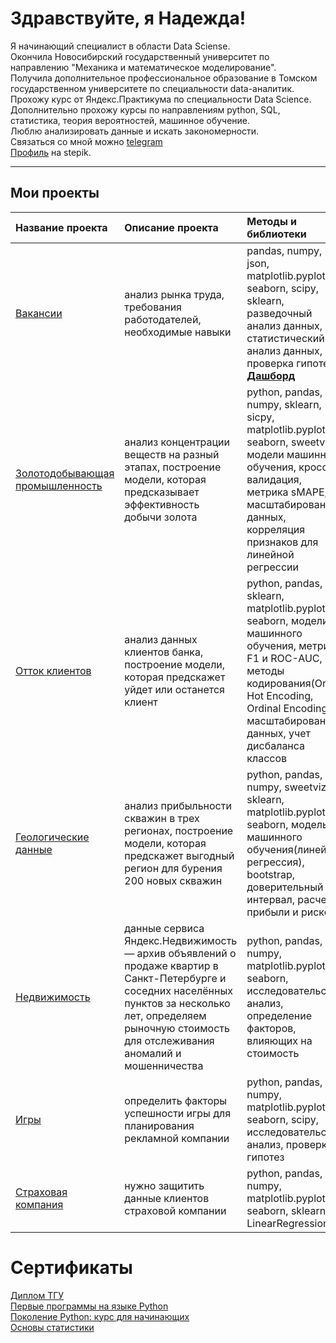 # Здравствуйте, я Надежда!  
Я начинающий специалист в области Data Sciense.  
Окончила Новосибирский государственный университет по направлению "Механика и математическое моделирование".  
Получила дополнительное профессиональное образование в Томском государственном университете по специальности data-аналитик.  
Прохожу курс от Яндекс.Практикума по специальности Data Science.  
Дополнительно прохожу курсы по направлениям python, SQL, статистика, теория вероятностей, машинное обучение.  
Люблю анализировать данные и искать закономерности.  
Связаться со мной можно [telegram](https://t.me/shift_13)  
[Профиль](https://stepik.org/users/420353521) на stepik. 

--- 
## Мои проекты  
| Название проекта | Описание проекта | Методы и библиотеки
| :--------------- | :--------------- | :----------
|[Вакансии](https://github.com/shift-13/vacancy) | анализ рынка труда, требования работодателей, необходимые навыки |pandas, numpy, json, matplotlib.pyplot, seaborn, scipy, sklearn, разведочный анализ данных, статистический анализ данных, проверка гипотез. [**Дашборд**](https://datalens.yandex/hxfdg66xx2ik8)
|[Золотодобывающая промышленность](https://github.com/shift-13/gold_mining_industry) |анализ концентрации веществ на разный этапах, построение модели, которая предсказывает эффективность добычи золота |python, pandas, numpy, sklearn, sicpy, matplotlib.pyplot, seaborn, sweetviz, модели машинного обучения, кросс-валидация, метрика sMAPE, масштабирование данных, корреляция признаков для линейной регрессии
|[Отток клиентов](https://github.com/shift-13/loss_of_customers)|анализ данных клиентов банка, построение модели, которая предскажет уйдет или останется клиент |python, pandas, sklearn, matplotlib.pyplot, seaborn, модели машинного обучения, метрики F1 и ROC-AUC, методы кодирования(One-Hot Encoding, Ordinal Encoding), масштабирование данных, учет дисбаланса классов 
|[Геологические данные](https://github.com/shift-13/geological_data)| анализ прибыльности скважин в трех регионах, построение модели, которая предскажет выгодный регион для бурения 200 новых скважин |python, pandas, numpy, sweetviz, sklearn, matplotlib.pyplot, seaborn, модель машинного обучения(линейная регрессия), bootstrap, доверительный интервал, расчет прибыли и рисков
|[Недвижимость](https://github.com/shift-13/apartments_for_sale) | данные сервиса Яндекс.Недвижимость — архив объявлений о продаже квартир в Санкт-Петербурге и соседних населённых пунктов за несколько лет, определяем рыночную стоимость для отслеживания аномалий и мошенничества |python, pandas, numpy, matplotlib.pyplot, seaborn, исследовательский анализ, определение факторов, влияющих на стоимость
|[Игры](https://github.com/shift-13/games) |определить факторы успешности игры для планирования рекламной компании |python, pandas, numpy, matplotlib.pyplot, seaborn, scipy, исследовательский анализ, проверка гипотез
|[Страховая компания](https://github.com/shift-13/insurance)| нужно защитить данные клиентов страховой компании | python, pandas, numpy, matplotlib.pyplot, seaborn, sklearn, LinearRegression

# Сертификаты
[Диплом ТГУ](https://drive.google.com/file/d/1iITdnadi2wyHt_nnFzVM7nZ18JTVkqfI/view)  
[Первые программы на языке Python](https://stepik.org/cert/1564507)  
[Поколение Python: курс для начинающих](https://stepik.org/cert/1593813)  
[Основы статистики](https://stepik.org/cert/1925491)
